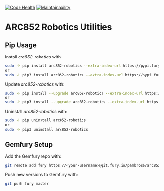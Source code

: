 [![Code Health](https://landscape.io/github/athenian-robotics/arc852-robotics/master/landscape.svg?style=flat)](https://landscape.io/github/athenian-robotics/arc852-robotics/master)
[![Maintainability](https://api.codeclimate.com/v1/badges/f1537538c97f8f4bfcb6/maintainability)](https://codeclimate.com/github/athenian-robotics/arc852-robotics/maintainability)

# ARC852 Robotics Utilities

## Pip Usage

Install *arc852-robotics* with:
```bash
sudo -H pip install arc852-robotics --extra-index-url https://pypi.fury.io/pambrose/
or 
sudo -H pip3 install arc852-robotics --extra-index-url https://pypi.fury.io/pambrose/
```

Update *arc852-robotics* with:
```bash
sudo -H pip install --upgrade arc852-robotics --extra-index-url https://pypi.fury.io/pambrose/
or 
sudo -H pip3 install --upgrade arc852-robotics --extra-index-url https://pypi.fury.io/pambrose/
```

Uninstall *arc852-robotics* with:
```bash
sudo -H pip uninstall arc852-robotics
or
sudo -H pip3 uninstall arc852-robotics
```

## Gemfury Setup

Add the Gemfury repo with:
```bash
git remote add fury https://<your-username>@git.fury.io/pambrose/arc852-robotics.git
```

Push new versions to Gemfury with:
```bash
git push fury master
```
